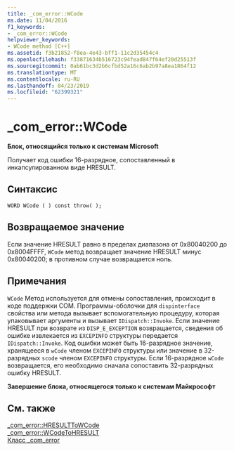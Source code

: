 ```yaml
---
title: _com_error::WCode
ms.date: 11/04/2016
f1_keywords:
- _com_error::WCode
helpviewer_keywords:
- WCode method [C++]
ms.assetid: f3b21852-f8ea-4e43-bff1-11c2d35454c4
ms.openlocfilehash: f33871634b516723c94fead847f64ef20d25513f
ms.sourcegitcommit: 0ab61bc3d2b6cfbd52a16c6ab2b97a8ea1864f12
ms.translationtype: MT
ms.contentlocale: ru-RU
ms.lasthandoff: 04/23/2019
ms.locfileid: "62399321"
---
```

# <a name="comerrorwcode"></a>_com_error::WCode

**Блок, относящийся только к системам Microsoft**

Получает код ошибки 16-разрядное, сопоставленный в инкапсулированном виде HRESULT.

## <a name="syntax"></a>Синтаксис

```
WORD WCode ( ) const throw( );
```

## <a name="return-value"></a>Возвращаемое значение

Если значение HRESULT равно в пределах диапазона от 0x80040200 до 0x8004FFFF, `WCode` метод возвращает значение HRESULT минус 0x80040200; в противном случае возвращается ноль.

## <a name="remarks"></a>Примечания

`WCode` Метод используется для отмены сопоставления, происходит в коде поддержки COM. Программы-оболочки для `dispinterface` свойства или метода вызывает вспомогательную процедуру, которая упаковывает аргументы и вызывает `IDispatch::Invoke`. Если значение HRESULT при возврате из `DISP_E_EXCEPTION` возвращается, сведения об ошибке извлекается из `EXCEPINFO` структуры передается `IDispatch::Invoke`. Код ошибки может быть 16-разрядное значение, хранящееся в `wCode` членом `EXCEPINFO` структуры или значение в 32-разрядных `scode` членом `EXCEPINFO` структуры. Если 16-разрядное `wCode` возвращается, его необходимо сначала сопоставить 32-разрядных ошибку HRESULT.

**Завершение блока, относящегося только к системам Майкрософт**

## <a name="see-also"></a>См. также

[_com_error::HRESULTToWCode](../cpp/com-error-hresulttowcode.md)<br/>
[_com_error::WCodeToHRESULT](../cpp/com-error-wcodetohresult.md)<br/>
[Класс _com_error](../cpp/com-error-class.md)